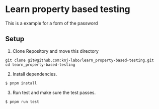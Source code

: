 # Learn property based testing
This is a example for a form of the password

## Setup

1. Clone Repository and move this directory
```shell
git clone git@github.com:knj-labo/learn_property-based-testing.git
cd learn_property-based-testing 
```
2. Install dependencies.
```shell
$ pnpm install
````
3. Run test and make sure the test passes.
```shell
$ pnpm run test
```